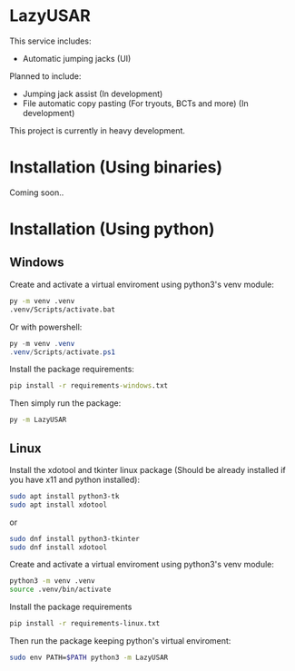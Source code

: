 # LazyUSAR

This service includes:

-   Automatic jumping jacks (UI)

Planned to include:

-   Jumping jack assist (In development)
-   File automatic copy pasting (For tryouts, BCTs and more) (In development)

This project is currently in heavy development.

# Installation (Using binaries)

Coming soon..

# Installation (Using python)

## Windows

Create and activate a virtual enviroment using python3's venv module:

```cmd
py -m venv .venv
.venv/Scripts/activate.bat
```

Or with powershell:

```powershell
py -m venv .venv
.venv/Scripts/activate.ps1
```

Install the package requirements:

```cmd
pip install -r requirements-windows.txt
```

Then simply run the package:

```cmd
py -m LazyUSAR
```

## Linux

Install the xdotool and tkinter linux package (Should be already installed if you have x11 and python installed):

```bash
sudo apt install python3-tk
sudo apt install xdotool
```

or

```bash
sudo dnf install python3-tkinter
sudo dnf install xdotool
```

Create and activate a virtual enviroment using python3's venv module:

```bash
python3 -m venv .venv
source .venv/bin/activate
```

Install the package requirements

```bash
pip install -r requirements-linux.txt
```

Then run the package keeping python's virtual enviroment:

```bash
sudo env PATH=$PATH python3 -m LazyUSAR
```
